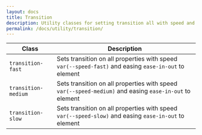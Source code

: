 ```yaml
---
layout: docs
title: Transition
description: Utility classes for setting transition all with speed and easing
permalink: /docs/utility/transition/
---
```


| Class               | Description                                                                                            |
| ------------------- | ------------------------------------------------------------------------------------------------------ |
| `transition-fast`   | Sets transition on all properties with speed `var(--speed-fast)` and easing `ease-in-out` to element   |
| `transition-medium` | Sets transition on all properties with speed `var(--speed-medium)` and easing `ease-in-out` to element |
| `transition-slow`   | Sets transition on all properties with speed `var(--speed-slow)` and easing `ease-in-out` to element   |
